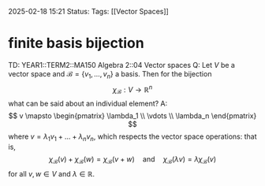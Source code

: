 2025-02-18 15:21
Status: 
Tags: [[Vector Spaces]]
# finite basis bijection

TD: YEAR1::TERM2::MA150 Algebra 2::04 Vector spaces 
Q: Let $V$ be a vector space and $\mathcal{B} = \{v_1, \ldots, v_n\}$ a basis. Then for the bijection $$ \chi_{\mathcal{B}} : V \rightarrow \mathbb{R}^n $$what can be said about an individual element?
A: $$ v \mapsto \begin{pmatrix} \lambda_1 \\ \vdots \\ \lambda_n \end{pmatrix} $$ where $v = \lambda_1 v_1 + \ldots + \lambda_n v_n$, which respects the vector space operations: that is, $$ \chi_{\mathcal{B}}(v) + \chi_{\mathcal{B}}(w) = \chi_{\mathcal{B}}(v + w) \quad \text{and} \quad \chi_{\mathcal{B}}(\lambda v) = \lambda \chi_{\mathcal{B}}(v) $$ for all $v, w \in V$ and $\lambda \in \mathbb{R}$.
<!--ID: 1739892200012-->
